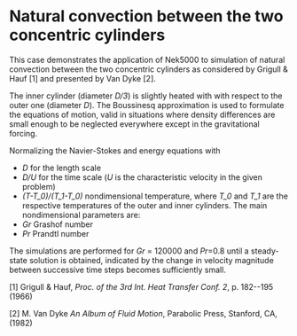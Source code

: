 # Natural convection between the two concentric cylinders

This case demonstrates the application of Nek5000 to simulation of natural
convection between the two concentric cylinders as considered by Grigull \& Hauf [1]
and presented by Van Dyke [2].

The inner cylinder (diameter _D/3_) is slightly heated with with 
respect to the outer one (diameter _D_). The Boussinesq approximation is used
to formulate the equations of motion, valid in situations where density
differences are small enough to be neglected everywhere except in the
gravitational forcing.  

Normalizing the Navier-Stokes and energy equations with 
* _D_ for the length scale 
* _D/U_ for the time scale (_U_ is the characteristic velocity in the given problem)
* _(T-T\_0)/(T_1-T\_0)_ nondimensional temperature, where _T\_0_ and _T\_1_ are the
respective temperatures of the outer and inner cylinders.
The main nondimensional parameters are:
* _Gr_ Grashof number
* _Pr_  Prandtl number

The simulations are performed for _Gr_ = 120000 and _Pr_=0.8 
until a steady-state solution is obtained, indicated by the change in velocity
magnitude between successive time steps becomes sufficiently small.

[1] Grigull \& Hauf, _Proc. of the 3rd Int. Heat Transfer Conf. 2_, p. 182--195 (1966)

[2] M. Van Dyke _An Album of Fluid Motion_, Parabolic Press, Stanford, CA, (1982)